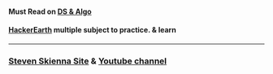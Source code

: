 #### Must Read on [DS & Algo](https://www.topcoder.com/community/data-science/data-science-tutorials/)
#### [HackerEarth](https://www.hackerearth.com/practice/) multiple subject to practice. & learn
---

### [Steven Skienna Site](http://www3.cs.stonybrook.edu/~skiena/) & [Youtube channel](https://www.youtube.com/user/StevenSkiena)
